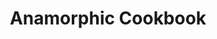 ---
layout: course
title: Anamorphic Cookbook
educator: Tito Ferradans
image: /assets/images/courses/anamorphic-cookbook.jpg
course_url: https://www.mzed.com/courses/anamorphic-cookbook
description: The definitive guide to anamorphic lenses, covering history and practical techniques for building your own rig based on five years of hands-on experience.
lessons: 6
runtime: 3h 52m
position: 24
topics: cinematography, filmmaking, visual-storytelling
show_stats: true
show_pricing: true
--- 